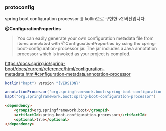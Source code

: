 ### protoconfig

spring boot configuration processor 를 kotlin으로 구현한 v2 버전입니다.  

**@ConfigurationProperties**  
> You can easily generate your own configuration metadata file from items annotated with @ConfigurationProperties by using the spring-boot-configuration-processor jar.
> The jar includes a Java annotation processor which is invoked as your project is compiled.
  
https://docs.spring.io/spring-boot/docs/current/reference/html/configuration-metadata.html#configuration-metadata.annotation-processor
  
```gradle
kotlin("kapt") version "{VERSION}"
```

```gradle
annotationProcessor("org.springframework.boot:spring-boot-configuration-processor")
kapt("org.springframework.boot:spring-boot-configuration-processor")
```

```html
<dependency>
    <groupId>org.springframework.boot</groupId>
    <artifactId>spring-boot-configuration-processor</artifactId>
    <optional>true</optional>
</dependency>
```